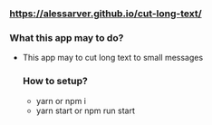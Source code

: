 ### https://alessarver.github.io/cut-long-text/

<h3>What this app may to do?</h3>
<ul>
  <li>This app may to cut long text to small messages</li
</ul>

<h3>How to setup?</h3>
<ul>
  <li>yarn or npm i</li>
  <li>yarn start or npm run start</li>
</ul>
